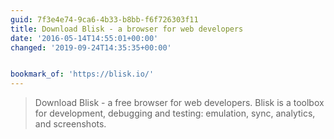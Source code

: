 ```yaml
---
guid: 7f3e4e74-9ca6-4b33-b8bb-f6f726303f11
title: Download Blisk - a browser for web developers
date: '2016-05-14T14:55:01+00:00'
changed: '2019-09-24T14:35:35+00:00'


bookmark_of: 'https://blisk.io/'
---
```



<blockquote>Download Blisk - a free browser for web developers. Blisk is a toolbox for development, debugging and testing: emulation, sync, analytics, and screenshots.</blockquote>
